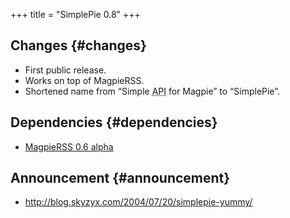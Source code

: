 +++
title = "SimplePie 0.8"
+++

## Changes {#changes}

- First public release.
- Works on top of MagpieRSS.
- Shortened name from “Simple <abbr title="Application Programming Interface">API</abbr> for Magpie” to “SimplePie”.

## Dependencies {#dependencies}

- [MagpieRSS 0.6 alpha](http://magpierss.sf.net)

## Announcement {#announcement}

- <http://blog.skyzyx.com/2004/07/20/simplepie-yummy/>
